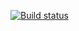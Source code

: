 [![Build status](https://ci.appveyor.com/api/projects/status/q23bq82xy5q1b2r3?svg=true)](https://ci.appveyor.com/project/NeuroK-hub/ajs-map)
